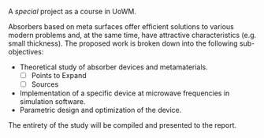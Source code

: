 A *special* project as a course in UoWM.

Absorbers based on meta surfaces offer efficient solutions to various modern problems and, at the same time, have attractive characteristics (e.g. small thickness). The proposed work is broken down into the following sub-objectives:

- Theoretical study of absorber devices and metamaterials.
	- [ ] Points to Expand
	- [ ] Sources
- Implementation of a specific device at microwave frequencies in simulation software.
- Parametric design and optimization of the device.

The entirety of the study will be compiled and presented to the report.

